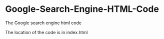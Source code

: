 # Google-Search-Engine-HTML-Code
The Google search engine html code

The location of the code is in index.html
